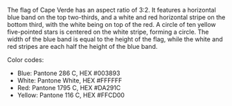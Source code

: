 The flag of Cape Verde has an aspect ratio of 3:2. It features a horizontal blue band on the top two-thirds, and a white and red horizontal stripe on the bottom third, with the white being on top of the red. A circle of ten yellow five-pointed stars is centered on the white stripe, forming a circle. The width of the blue band is equal to the height of the flag, while the white and red stripes are each half the height of the blue band.

Color codes:
- Blue: Pantone 286 C, HEX #003893
- White: Pantone White, HEX #FFFFFF
- Red: Pantone 1795 C, HEX #DA291C
- Yellow: Pantone 116 C, HEX #FFCD00